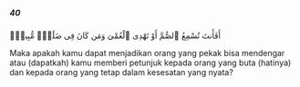 ##### 40

<span class="ayah">أَفَأَنتَ تُسْمِعُ ٱلصُّمَّ أَوْ تَهْدِى ٱلْعُمْىَ وَمَن كَانَ فِى ضَلَٰلٍۢ مُّبِينٍۢ</span>

<span class="ayah_translation">Maka apakah kamu dapat menjadikan orang yang pekak bisa mendengar atau (dapatkah) kamu memberi petunjuk kepada orang yang buta (hatinya) dan kepada orang yang tetap dalam kesesatan yang nyata?</span>
